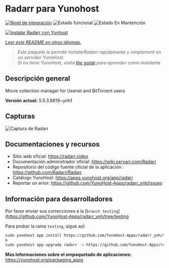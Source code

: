 <!--
Este archivo README esta generado automaticamente<https://github.com/YunoHost/apps/tree/master/tools/readme_generator>
No se debe editar a mano.
-->

# Radarr para Yunohost

[![Nivel de integración](https://dash.yunohost.org/integration/radarr.svg)](https://dash.yunohost.org/appci/app/radarr) ![Estado funcional](https://ci-apps.yunohost.org/ci/badges/radarr.status.svg) ![Estado En Mantención](https://ci-apps.yunohost.org/ci/badges/radarr.maintain.svg)

[![Instalar Radarr con Yunhost](https://install-app.yunohost.org/install-with-yunohost.svg)](https://install-app.yunohost.org/?app=radarr)

*[Leer este README en otros idiomas.](./ALL_README.md)*

> *Este paquete le permite instalarRadarr rapidamente y simplement en un servidor YunoHost.*  
> *Si no tiene YunoHost, visita [the guide](https://yunohost.org/install) para aprender como instalarla.*

## Descripción general

Movie collection manager for Usenet and BitTorrent users

**Versión actual:** 5.5.3.8819~ynh1

## Capturas

![Captura de Radarr](./doc/screenshots/screenshot.jpg)

## Documentaciones y recursos

- Sitio web oficial: <https://radarr.video>
- Documentación administrador oficial: <https://wiki.servarr.com/Radarr>
- Repositorio del código fuente oficial de la aplicación : <https://github.com/Radarr/Radarr>
- Catálogo YunoHost: <https://apps.yunohost.org/app/radarr>
- Reportar un error: <https://github.com/YunoHost-Apps/radarr_ynh/issues>

## Información para desarrolladores

Por favor enviar sus correcciones a la [`branch testing`](https://github.com/YunoHost-Apps/radarr_ynh/tree/testing

Para probar la rama `testing`, sigue asÍ:

```bash
sudo yunohost app install https://github.com/YunoHost-Apps/radarr_ynh/tree/testing --debug
o
sudo yunohost app upgrade radarr -u https://github.com/YunoHost-Apps/radarr_ynh/tree/testing --debug
```

**Mas informaciones sobre el empaquetado de aplicaciones:** <https://yunohost.org/packaging_apps>
